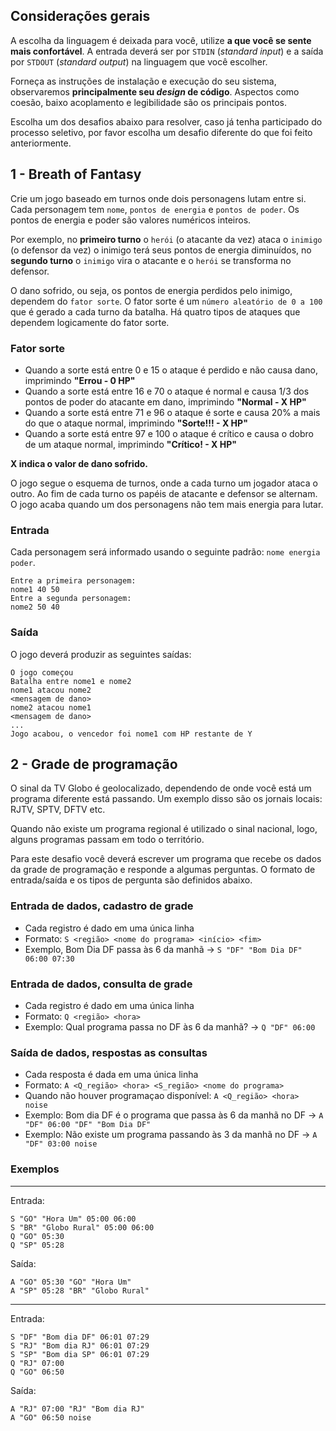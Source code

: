 ## Considerações gerais

A escolha da linguagem é deixada para você, utilize **a que você se sente mais confortável**. A entrada deverá ser por `STDIN` (*standard input*) e a saída por `STDOUT` (*standard output*) na linguagem que você escolher. 

Forneça as instruções de instalação e execução do seu sistema, observaremos **principalmente seu *design* de código**. Aspectos como coesão, baixo acoplamento e legibilidade são os principais pontos.

Escolha um dos desafios abaixo para resolver, caso já tenha participado do processo seletivo, por favor escolha um desafio diferente do que foi feito anteriormente.

## 1 - Breath of Fantasy

Crie um jogo baseado em turnos onde dois personagens lutam entre si. Cada personagem tem `nome`, `pontos de energia` e `pontos de poder`.
Os pontos de energia e poder são valores numéricos inteiros. 

Por exemplo, no **primeiro turno** o `herói` (o atacante da vez) ataca
o `inimigo` (o defensor da vez) o inimigo terá seus pontos de energia diminuídos, no **segundo turno** o `inimigo` vira o atacante e o `herói` se transforma no defensor.

O dano sofrido, ou seja, os pontos de energia perdidos pelo inimigo, dependem do `fator sorte`. O fator sorte é um `número aleatório de 0 a 100` que é gerado a cada turno da batalha.
Há quatro tipos de ataques que dependem logicamente do fator sorte.

### Fator sorte

* Quando a sorte está entre 0 e 15 o ataque é perdido e não causa dano, imprimindo **"Errou - 0 HP"**
* Quando a sorte está entre 16 e 70 o ataque é normal e causa 1/3 dos pontos de poder do atacante em dano, imprimindo **"Normal - X HP"**
* Quando a sorte está entre 71 e 96 o ataque é sorte e causa 20% a mais do que o ataque normal, imprimindo **"Sorte!!! - X HP"**
* Quando a sorte está entre 97 e 100 o ataque é crítico e causa o dobro de um ataque normal, imprimindo **"Crítico! - X HP"**

**X indica o valor de dano sofrido.**

O jogo segue o esquema de turnos, onde a cada turno um jogador ataca o outro. Ao fim de cada turno os papéis de atacante e defensor se alternam. O jogo acaba quando um dos personagens não tem mais energia para lutar.

### Entrada

Cada personagem será informado usando o seguinte padrão:  `nome energia poder`.

```
Entre a primeira personagem:
nome1 40 50
Entre a segunda personagem:
nome2 50 40
```

### Saída

O jogo deverá produzir as seguintes saídas:

```
O jogo começou
Batalha entre nome1 e nome2
nome1 atacou nome2
<mensagem de dano>
nome2 atacou nome1
<mensagem de dano>
...
Jogo acabou, o vencedor foi nome1 com HP restante de Y
```


## 2 - Grade de programação

O sinal da TV Globo é geolocalizado, dependendo de onde você está um programa
diferente está passando. Um exemplo disso são os jornais locais: RJTV, SPTV,
DFTV etc.

Quando não existe um programa regional é utilizado o sinal nacional, logo,
alguns programas passam em todo o território.

Para este desafio você deverá escrever um programa que recebe os dados da grade
de programação e responde a algumas perguntas. O formato de entrada/saída e os
tipos de pergunta são definidos abaixo.

### Entrada de dados, cadastro de grade

- Cada registro é dado em uma única linha
- Formato: `S <região> <nome do programa> <início> <fim>`
- Exemplo, Bom Dia DF passa às 6 da manhã -> `S "DF" "Bom Dia DF" 06:00 07:30`

### Entrada de dados, consulta de grade

- Cada registro é dado em uma única linha
- Formato: `Q <região> <hora>`
- Exemplo: Qual programa passa no DF às 6 da manhã? -> `Q "DF" 06:00`

### Saída de dados, respostas as consultas

- Cada resposta é dada em uma única linha
- Formato: `A <Q_região> <hora> <S_região> <nome do programa>`
- Quando não houver programaçao disponível: `A <Q_região> <hora> noise`
- Exemplo: Bom dia DF é o programa que passa às 6 da manhã no DF -> `A "DF" 06:00 "DF" "Bom Dia DF"`
- Exemplo: Não existe um programa passando às 3 da manhã no DF -> `A "DF" 03:00 noise`

### Exemplos

----
Entrada:
```
S "GO" "Hora Um" 05:00 06:00
S "BR" "Globo Rural" 05:00 06:00
Q "GO" 05:30
Q "SP" 05:28
```
Saída:
```
A "GO" 05:30 "GO" "Hora Um"
A "SP" 05:28 "BR" "Globo Rural"
```
----
Entrada:
```
S "DF" "Bom dia DF" 06:01 07:29
S "RJ" "Bom dia RJ" 06:01 07:29
S "SP" "Bom dia SP" 06:01 07:29
Q "RJ" 07:00
Q "GO" 06:50
```
Saída:
```
A "RJ" 07:00 "RJ" "Bom dia RJ"
A "GO" 06:50 noise
```

